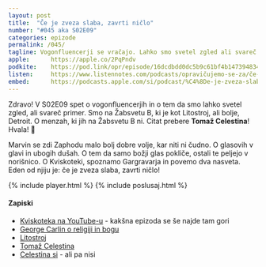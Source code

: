 ```yaml
---
layout: post
title:  "Če je zveza slaba, zavrti ničlo"
number: "#045 aka S02E09"
categories: epizode
permalink: /045/
tagline: Vogonfluencerji se vračajo. Lahko smo svetel zgled ali svareč primer. Žabsvet B je kot Litostroj, ali bolje, Detroit. Marvin je dobre volje. Glasovi v glavi so glasni. Citat prebere Tomaž Celestina.
apple:		https://apple.co/2PqPndv
podkite:	https://pod.link/opr/episode/16dcdbdd0dc5b9c61bf4b1473948348f
listen:		https://www.listennotes.com/podcasts/opravičujemo-se-za/če-je-zveza-slaba-zavrti-ničlo-X0UYbs4OcTl/embed/
embed:		https://podcasts.apple.com/si/podcast/%C4%8De-je-zveza-slaba-zavrti-ni%C4%8Dlo/id1514750013?i=1000515768753
---
```


Zdravo! V S02E09 spet o vogonfluencerjih in o tem da smo lahko svetel zgled, ali svareč primer. Smo na Žabsvetu B, ki je kot Litostroj, ali bolje, Detroit. O menzah, ki jih na Žabsvetu B ni. Citat prebere **Tomaž Celestina**! Hvala! 🙏 

Marvin se zdi Zaphodu malo bolj dobre volje, kar niti ni čudno. O glasovih v glavi in ubogih dušah. O tem da samo božji glas pokliče, ostali te peljejo v norišnico. O Kviskoteki, spoznamo Gargravarja in povemo dva nasveta. Eden od njiju je: če je zveza slaba, zavrti ničlo! 

{% include player.html %}
{% include poslusaj.html %}

#### Zapiski

- [Kviskoteka na YouTube-u](https://www.youtube.com/results?search_query=kviskoteka) - kakšna epizoda se še najde tam gori
- [George Carlin o religiji in bogu](https://www.youtube.com/watch?v=gPOfurmrjxo)
- [Litostroj](https://sl.wikipedia.org/wiki/Litostroj)
- [Tomaž Celestina](https://twitter.com/t_celestina/)
- [Celestina si](http://celestina.si/) - ali pa nisi